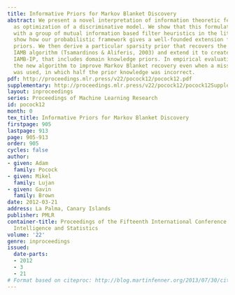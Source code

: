 ```yaml
---
title: Informative Priors for Markov Blanket Discovery
abstract: We present a novel interpretation of information theoretic feature selection
  as optimization of a discriminative model. We show that this formulation coincides
  with a group of mutual information based filter heuristics in the literature, and
  show how our probabilistic framework gives a well-founded extension for informative
  priors. We then derive a particular sparsity prior that recovers the well-known
  IAMB algorithm (Tsamardinos & Aliferis, 2003) and extend it to create a novel algorithm,
  IAMB-IP, that includes domain knowledge priors. In empirical evaluations, we find
  the new algorithm to improve Markov Blanket recovery even when a misspecified prior
  was used, in which half the prior knowledge was incorrect.
pdf: http://proceedings.mlr.press/v22/pocock12/pocock12.pdf
supplementary: http://proceedings.mlr.press/v22/pocock12/pocock12Supple.pdf
layout: inproceedings
series: Proceedings of Machine Learning Research
id: pocock12
month: 0
tex_title: Informative Priors for Markov Blanket Discovery
firstpage: 905
lastpage: 913
page: 905-913
order: 905
cycles: false
author:
- given: Adam
  family: Pocock
- given: Mikel
  family: Lujan
- given: Gavin
  family: Brown
date: 2012-03-21
address: La Palma, Canary Islands
publisher: PMLR
container-title: Proceedings of the Fifteenth International Conference on Artificial
  Intelligence and Statistics
volume: '22'
genre: inproceedings
issued:
  date-parts:
  - 2012
  - 3
  - 21
# Format based on citeproc: http://blog.martinfenner.org/2013/07/30/citeproc-yaml-for-bibliographies/
---
```

